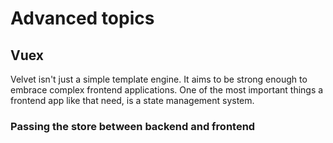 # Advanced topics

## Vuex
Velvet isn't just a simple template engine. It aims to be strong enough to embrace complex frontend applications. One of the most important things a frontend app like that need, is a state management system.


### Passing the store between backend and frontend